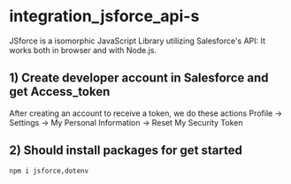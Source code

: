 # integration_jsforce_api-s
JSforce is a isomorphic JavaScript Library utilizing Salesforce's API: It works both in browser and with Node.js.

## 1) Create developer account in Salesforce and get Access_token
After creating an account to receive a token, we do these actions
Profile -> Settings -> My Personal Information -> Reset My Security Token
## 2) Should install packages for get started
```
npm i jsforce,dotenv
```


